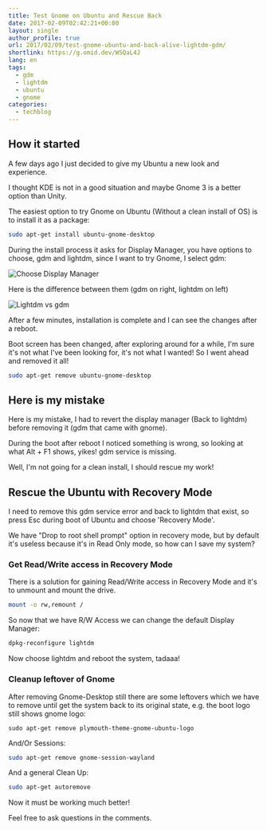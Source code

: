 ```yaml
---
title: Test Gnome on Ubuntu and Rescue Back
date: 2017-02-09T02:42:21+00:00
layout: single
author_profile: true
url: 2017/02/09/test-gnome-ubuntu-and-back-alive-lightdm-gdm/
shortlink: https://g.omid.dev/WSQaL4J
lang: en
tags: 
  - gdm
  - lightdm
  - ubuntu
  - gnome
categories: 
  - techblog
---
```

## How it started

A few days ago I just decided to give my Ubuntu a new look and experience.

I thought KDE is not in a good situation and maybe Gnome 3 is a better option than Unity.

The easiest option to try Gnome on Ubuntu (Without a clean install of OS) is to install it as a package:

```bash
sudo apt-get install ubuntu-gnome-desktop
```

During the install process it asks for Display Manager, you have options to choose, gdm and lightdm, since I want to try Gnome, I select gdm:

![Choose Display Manager](/images/2017/02/uj0A9.png)

Here is the difference between them (gdm on right, lightdm on left)

![Lightdm vs gdm](/images/2017/02/LaCqz.jpg)

After a few minutes, installation is complete and I can see the changes after a reboot.

Boot screen has been changed, after exploring around for a while, I'm sure it's not what I've been looking for, it's not what I wanted! So I went ahead and removed it all!

```bash
sudo apt-get remove ubuntu-gnome-desktop

```

## Here is my mistake

Here is my mistake, I had to revert the display manager (Back to lightdm) before removing it (gdm that came with gnome).

During the boot after reboot I noticed something is wrong, so looking at what Alt + F1 shows, yikes! gdm service is missing.

Well, I'm not going for a clean install, I should rescue my work!

## Rescue the Ubuntu with Recovery Mode

I need to remove this gdm service error and back to lightdm that exist, so press Esc during boot of Ubuntu and choose 'Recovery Mode'.

We have "Drop to root shell prompt" option in recovery mode, but by default it's useless because it's in Read Only mode, so how can I save my system?

### Get Read/Write access in Recovery Mode

There is a solution for gaining Read/Write access in Recovery Mode and it's to unmount and mount the drive.

```bash
mount -o rw,remount /
```

So now that we have R/W Access we can change the default Display Manager:

```bash
dpkg-reconfigure lightdm
```

Now choose lightdm and reboot the system, tadaaa!

### Cleanup leftover of Gnome

After removing Gnome-Desktop still there are some leftovers which we have to remove until get the system back to its original state, e.g. the boot logo still shows gnome logo:

```shell
sudo apt-get remove plymouth-theme-gnome-ubuntu-logo
```

And/Or Sessions:

```bash
sudo apt-get remove gnome-session-wayland
```

And a general Clean Up:

```bash
sudo apt-get autoremove
```

Now it must be working much better!

Feel free to ask questions in the comments.
